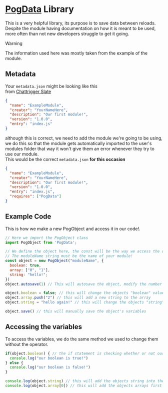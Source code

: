 # [PogData](https://www.chattriggers.com/modules/v/PogData) Library
This is a very helpful library, its purpose is to save data between reloads.<br>
Despite the module having documentation on how it is meant to be used, more often than not new developers struggle to get it going.

> [!WARNING]
> The information used here was mostly taken from the example of the module.<br>

## Metadata
Your ``metadata.json`` might be looking like this<br>
from [Chattrigger Slate](https://chattriggers.com/slate/#the-metadata-file)
```json
{
  "name": "ExampleModule",
  "creator": "YourNameHere",
  "description": "Our first module!",
  "version": "1.0.0",
  "entry": "index.js"
}
```
although this is correct, we need to add the module we're going to be using, we do this so that the module gets automatically imported to the user's modules folder that way it won't give them an error whenever they try to use our module.<br>
This would be the correct ``metadata.json`` **for this occasion**
```json
{
  "name": "ExampleModule",
  "creator": "YourNameHere",
  "description": "Our first module!",
  "version": "1.0.0",
  "entry": "index.js",
  "requires": ["PogData"]
}
```

## Example Code
This is how we make a new PogObject and access it in our code!.
```js
// Here we import the PogObject class
import PogObject from 'PogData';

// We define the object here, the const will be the way we access the object.
// The moduleName string must be the name of your module!
const object = new PogObject("moduleName", {
  boolean: true,
  array: ["0", "1"],
  string: "hello!";
})
object.autosave(1) // This will autosave the object, modify the number to change the amount of minutes.

object.boolean = false; // this will change the objects "boolean" value
object.array.push("2") // this will add a new string to the array
object.string = "hello again!" // this will change the objects "string" value 

object.save() // this will manually save the object's variables
```

## Accessing the variables
To access the variables, we do the same method we used to change them without the operator.
```js
if(object.boolean) { // the if statement is checking whether or not our boolean variable is true, we are accessing it using object.boolean
  console.log("our boolean is true!")
} else {
  console.log("our boolean is false!")
}

console.log(object.string) // this will add the objects string into the console.
console.log(object.array[0]) // this will add the objects arrays first value to the console. 
```
